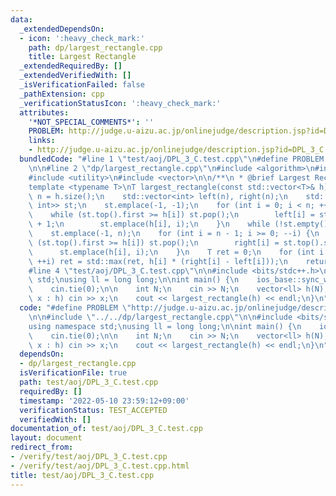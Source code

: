 ```yaml
---
data:
  _extendedDependsOn:
  - icon: ':heavy_check_mark:'
    path: dp/largest_rectangle.cpp
    title: Largest Rectangle
  _extendedRequiredBy: []
  _extendedVerifiedWith: []
  _isVerificationFailed: false
  _pathExtension: cpp
  _verificationStatusIcon: ':heavy_check_mark:'
  attributes:
    '*NOT_SPECIAL_COMMENTS*': ''
    PROBLEM: http://judge.u-aizu.ac.jp/onlinejudge/description.jsp?id=DPL_3_C
    links:
    - http://judge.u-aizu.ac.jp/onlinejudge/description.jsp?id=DPL_3_C
  bundledCode: "#line 1 \"test/aoj/DPL_3_C.test.cpp\"\n#define PROBLEM \"http://judge.u-aizu.ac.jp/onlinejudge/description.jsp?id=DPL_3_C\"\
    \n\n#line 2 \"dp/largest_rectangle.cpp\"\n#include <algorithm>\n#include <stack>\n\
    #include <utility>\n#include <vector>\n\n/**\n * @brief Largest Rectangle\n */\n\
    template <typename T>\nT largest_rectangle(const std::vector<T>& h) {\n    int\
    \ n = h.size();\n    std::vector<int> left(n), right(n);\n    std::stack<std::pair<T,\
    \ int>> st;\n    st.emplace(-1, -1);\n    for (int i = 0; i < n; ++i) {\n    \
    \    while (st.top().first >= h[i]) st.pop();\n        left[i] = st.top().second\
    \ + 1;\n        st.emplace(h[i], i);\n    }\n    while (!st.empty()) st.pop();\n\
    \    st.emplace(-1, n);\n    for (int i = n - 1; i >= 0; --i) {\n        while\
    \ (st.top().first >= h[i]) st.pop();\n        right[i] = st.top().second;\n  \
    \      st.emplace(h[i], i);\n    }\n    T ret = 0;\n    for (int i = 0; i < n;\
    \ ++i) ret = std::max(ret, h[i] * (right[i] - left[i]));\n    return ret;\n}\n\
    #line 4 \"test/aoj/DPL_3_C.test.cpp\"\n\n#include <bits/stdc++.h>\nusing namespace\
    \ std;\nusing ll = long long;\n\nint main() {\n    ios_base::sync_with_stdio(false);\n\
    \    cin.tie(0);\n\n    int N;\n    cin >> N;\n    vector<ll> h(N);\n    for (auto&\
    \ x : h) cin >> x;\n    cout << largest_rectangle(h) << endl;\n}\n"
  code: "#define PROBLEM \"http://judge.u-aizu.ac.jp/onlinejudge/description.jsp?id=DPL_3_C\"\
    \n\n#include \"../../dp/largest_rectangle.cpp\"\n\n#include <bits/stdc++.h>\n\
    using namespace std;\nusing ll = long long;\n\nint main() {\n    ios_base::sync_with_stdio(false);\n\
    \    cin.tie(0);\n\n    int N;\n    cin >> N;\n    vector<ll> h(N);\n    for (auto&\
    \ x : h) cin >> x;\n    cout << largest_rectangle(h) << endl;\n}\n"
  dependsOn:
  - dp/largest_rectangle.cpp
  isVerificationFile: true
  path: test/aoj/DPL_3_C.test.cpp
  requiredBy: []
  timestamp: '2022-05-10 23:59:12+09:00'
  verificationStatus: TEST_ACCEPTED
  verifiedWith: []
documentation_of: test/aoj/DPL_3_C.test.cpp
layout: document
redirect_from:
- /verify/test/aoj/DPL_3_C.test.cpp
- /verify/test/aoj/DPL_3_C.test.cpp.html
title: test/aoj/DPL_3_C.test.cpp
---
```

